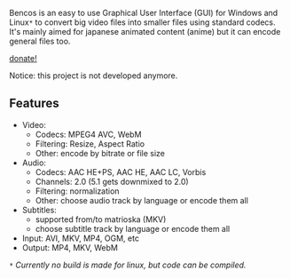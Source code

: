 Bencos is an easy to use Graphical User Interface (GUI) for Windows and Linux`*` to convert big video files into smaller files using standard codecs. It's mainly aimed for japanese animated content (anime) but it can encode general files too.

<a href='https://www.paypal.com/xclick/business=sirber@detritus.qc.ca&amp;no_shipping=1&amp;item_name=Bencos'>donate!</a>

Notice: this project is not developed anymore.

## Features ##
  * Video:
    * Codecs: MPEG4 AVC, WebM
    * Filtering: Resize, Aspect Ratio
    * Other: encode by bitrate or file size
  * Audio:
    * Codecs: AAC HE+PS, AAC HE, AAC LC, Vorbis
    * Channels: 2.0 (5.1 gets downmixed to 2.0)
    * Filtering: normalization
    * Other: choose audio track by language or encode them all
  * Subtitles:
    * supported from/to matrioska (MKV)
    * choose subtitle track by language or encode them all
  * Input: AVI, MKV, MP4, OGM, etc
  * Output: MP4, MKV, WebM


<code>*</code> <i>Currently no build is made for linux, but code can be compiled.</i>
